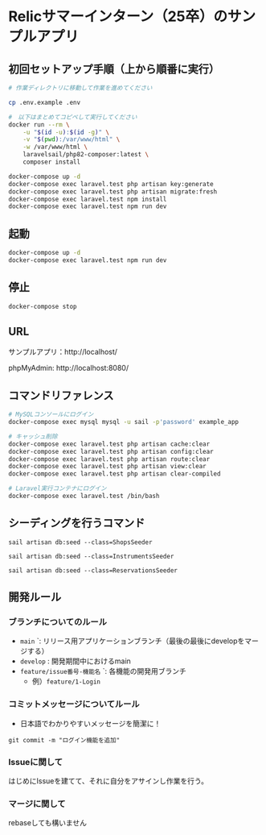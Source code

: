 # Relicサマーインターン（25卒）のサンプルアプリ

## 初回セットアップ手順（上から順番に実行）

```sh
# 作業ディレクトリに移動して作業を進めてください 

cp .env.example .env

#　以下はまとめてコピペして実行してください
docker run --rm \
    -u "$(id -u):$(id -g)" \
    -v "$(pwd):/var/www/html" \
    -w /var/www/html \
    laravelsail/php82-composer:latest \
    composer install

docker-compose up -d
docker-compose exec laravel.test php artisan key:generate
docker-compose exec laravel.test php artisan migrate:fresh
docker-compose exec laravel.test npm install
docker-compose exec laravel.test npm run dev
```

## 起動

```sh
docker-compose up -d
docker-compose exec laravel.test npm run dev
```

## 停止

```sh
docker-compose stop
```

## URL
サンプルアプリ：http://localhost/

phpMyAdmin: http://localhost:8080/

## コマンドリファレンス

```sh
# MySQLコンソールにログイン
docker-compose exec mysql mysql -u sail -p'password' example_app

# キャッシュ削除
docker-compose exec laravel.test php artisan cache:clear
docker-compose exec laravel.test php artisan config:clear
docker-compose exec laravel.test php artisan route:clear
docker-compose exec laravel.test php artisan view:clear
docker-compose exec laravel.test php artisan clear-compiled

# Laravel実行コンテナにログイン
docker-compose exec laravel.test /bin/bash
```

## シーディングを行うコマンド
```
sail artisan db:seed --class=ShopsSeeder
```
```
sail artisan db:seed --class=InstrumentsSeeder
```
```
sail artisan db:seed --class=ReservationsSeeder
```

## 開発ルール
### ブランチについてのルール
- `main` `: リリース用アプリケーションブランチ（最後の最後にdevelopをマージする）
- `develop` : 開発期間中におけるmain
- `feature/issue番号-機能名` `: 各機能の開発用ブランチ
    - 例）`feature/1-Login`

### コミットメッセージについてルール
- 日本語でわかりやすいメッセージを簡潔に！
```
git commit -m "ログイン機能を追加"
```

### Issueに関して
はじめにIssueを建てて、それに自分をアサインし作業を行う。

### マージに関して
rebaseしても構いません